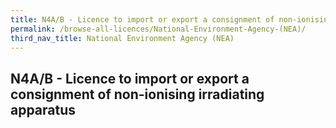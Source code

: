```yaml
---
title: N4A/B - Licence to import or export a consignment of non-ionising irradiating apparatus
permalink: /browse-all-licences/National-Environment-Agency-(NEA)/
third_nav_title: National Environment Agency (NEA)
---
```

## N4A/B - Licence to import or export a consignment of non-ionising irradiating apparatus
